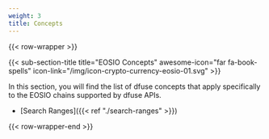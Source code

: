 ```yaml
---
weight: 3
title: Concepts
---
```


{{< row-wrapper >}}

{{< sub-section-title title="EOSIO Concepts" awesome-icon="far fa-book-spells" icon-link="/img/icon-crypto-currency-eosio-01.svg" >}}

In this section, you will find the list of dfuse concepts that apply specifically to the EOSIO
chains supported by dfuse APIs.

- [Search Ranges]({{< ref "./search-ranges" >}})

{{< row-wrapper-end >}}